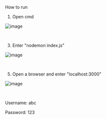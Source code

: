 How to run

1. Open cmd

![image](https://github.com/user-attachments/assets/fda37b5a-6daa-4f3e-9bef-d6e27b2c46bf)

<br>

3. Enter "nodemon index.js"

![image](https://github.com/user-attachments/assets/ad9d1ef4-2972-4c7e-94ae-cb26b943b41c)

<br>

5. Open a browser and enter "localhost:3000"

![image](https://github.com/user-attachments/assets/2b5ded7a-0afe-4266-9055-69b20b793fa4)

<br>

Username: abc

Password: 123
